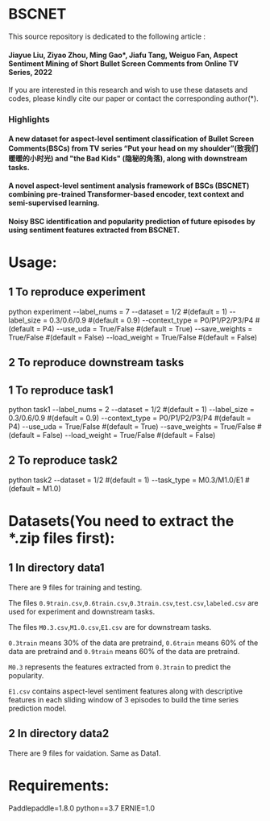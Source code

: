 # BSCNET
This source repository is dedicated to the following article : 
#### Jiayue Liu, Ziyao Zhou, Ming Gao*, Jiafu Tang, Weiguo Fan, Aspect Sentiment Mining of Short Bullet Screen Comments from Online TV Series, 2022 
If you are interested in this research and wish to use these datasets and codes, please kindly cite our paper or contact the corresponding author(*).

### Highlights
#### A new dataset for aspect-level sentiment classification of  Bullet Screen Comments(BSCs) from TV series “Put your head on my shoulder”(致我们暖暖的小时光) and "the Bad Kids" (隐秘的角落), along with downstream tasks.
#### A novel aspect-level sentiment analysis framework of BSCs (BSCNET) combining pre-trained Transformer-based encoder, text context and semi-supervised learning.
#### Noisy BSC identification and popularity prediction of future episodes by using sentiment features extracted from BSCNET.

# Usage:
## 1 To reproduce experiment 
python experiment --label_nums = 7 --dataset =  1/2 #(default = 1) --label_size =  0.3/0.6/0.9 #(default = 0.9) --context_type =  P0/P1/P2/P3/P4 #(default = P4) --use_uda = True/False #(default = True) --save_weights = True/False #(default = False) --load_weight = True/False #(default = False)
## 2 To reproduce downstream tasks
## 1 To reproduce task1
python task1 --label_nums = 2 --dataset =  1/2 #(default = 1) --label_size =  0.3/0.6/0.9 #(default = 0.9) --context_type =  P0/P1/P2/P3/P4 #(default = P4) --use_uda = True/False #(default = True) --save_weights = True/False #(default = False) --load_weight = True/False #(default = False)
## 2 To reproduce task2
python task2 --dataset = 1/2 #(default = 1) --task_type =  M0.3/M1.0/E1 #(default = M1.0)

# Datasets(You need to extract the *.zip files first):
## 1 In directory data1
There are 9 files for training and testing.

The files `0.9train.csv`,`0.6train.csv`,`0.3train.csv`,`test.csv`,`labeled.csv` are used for experiment and downstream tasks.

The files `M0.3.csv`,`M1.0.csv`,`E1.csv` are for downstream tasks.

`0.3train` means 30% of the data are pretraind, `0.6train` means 60% of the data are pretraind and `0.9train` means 60% of the data are pretraind.

`M0.3` represents the features extracted from `0.3train` to predict the popularity.

`E1.csv` contains aspect-level sentiment features along with descriptive features in each sliding window of 3 episodes to build the time series prediction model.


## 2 In directory data2
There are 9 files for vaidation. Same as Data1.

# Requirements:
Paddlepaddle=1.8.0
python==3.7
ERNIE=1.0
